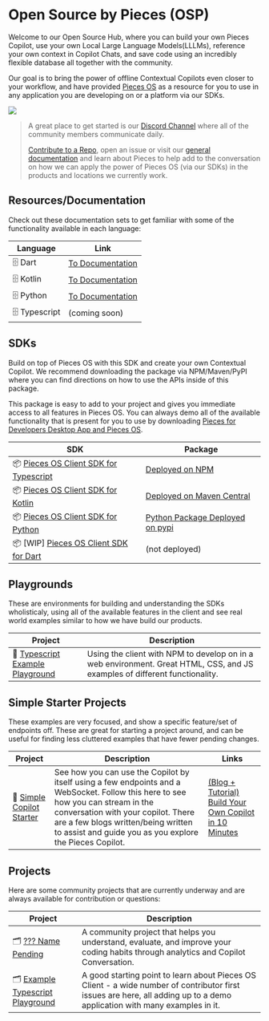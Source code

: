 # Open Source by Pieces (OSP)

Welcome to our Open Source Hub, where you can build your own Pieces Copilot, use your own Local Large Language Models(LLLMs), reference your own context in Copilot Chats, and save code using an incredibly flexible database all together with the community. 

Our goal is to bring the power of offline Contextual Copilots even closer to your workflow, and have provided [Pieces OS](https://docs.pieces.app/installation-getting-started/pieces-os) as a resource for you to use in any application you are developing on or a platform via our SDKs.

<img src="https://github.com/pieces-app/opensource/assets/55861512/29ecef11-132a-435e-a039-cb6347490294" />

> A great place to get started is our [Discord Channel](https://discord.gg/getpieces) where all of the community members communicate daily.
> 
> [Contribute to a Repo](/#Projects), open an issue or visit our [general documentation](https://docs.pieces.app) and learn about Pieces to help add to the conversation on how we can apply the power of Pieces OS (via our SDKs) in the products and locations we currently work.

## Resources/Documentation
Check out these documentation sets to get familiar with some of the functionality available in each language:

| Language | Link |
|---|---|
| 🗄 Dart | [To Documentation](https://github.com/pieces-app/pieces-os-client-sdk-for-dart/tree/main/doc) |
| 🗄 Kotlin | [To Documentation](https://github.com/pieces-app/pieces-os-client-sdk-for-kotlin/tree/main/docs) |
| 🗄 Python | [To Documentation](https://github.com/pieces-app/pieces-os-client-sdk-for-python/tree/main/docs/docs) |
| 🗄 Typescript | (coming soon) |

## SDKs
Build on top of Pieces OS with this SDK and create your own Contextual Copilot. We recommend downloading the package via NPM/Maven/PyPI where you can find directions on how to use the APIs inside of this package. 

This package is easy to add to your project and gives you immediate access to all features in Pieces OS. You can always demo all of the available functionality that is present for you to use by downloading [Pieces for Developers Desktop App and Pieces OS](https://docs.pieces.app/installation-getting-started/what-am-i-installing).


| SDK  | Package |
|---|---|
| 📦 [Pieces OS Client SDK for Typescript](https://github.com/pieces-app/pieces-os-client-sdk-for-typescript)  | [Deployed on NPM](https://www.npmjs.com/package/@pieces.app/pieces-os-client) |
| 📦 [Pieces OS Client SDK for Kotlin](https://github.com/pieces-app/pieces-os-client-sdk-for-kotlin)  | [Deployed on Maven Central](https://central.sonatype.com/artifact/app.pieces.pieces-os-client/pieces-os-client) |
| 📦 [Pieces OS Client SDK for Python](https://github.com/pieces-app/pieces-os-client-sdk-for-python) | [Python Package Deployed on pypi](https://pypi.org/project/pieces-os-client/) |
| 📦 [WIP] [Pieces OS Client SDK for Dart](https://github.com/pieces-app/pieces-os-client-sdk-for-python) | (not deployed) |

## Playgrounds

These are environments for building and understanding the SDKs wholisticaly, using all of the available features in the client and see real world examples similar to how we have build our products. 

| Project | Description |
|---|---|
| 🛝 [Typescript Example Playground](https://github.com/pieces-app/example-ts) | Using the client with NPM to develop on in a web environment. Great HTML, CSS, and JS examples of different functionality. |

## Simple Starter Projects

These examples are very focused, and show a specific feature/set of endpoints off. These are great for starting a project around, and can be useful for finding less cluttered examples that have fewer pending changes.

| Project | Description | Links |
|---|---|---|
| 🍦 [Simple Copilot Starter](https://github.com/pieces-app/pieces-copilot-vanilla-typescript-example) |  See how you can use the Copilot by itself using a few endpoints and a WebSocket. Follow this here to see how you can stream in the conversation with your copilot. There are a few blogs written/being written to assist and guide you as you explore the Pieces Copilot. | [(Blog + Tutorial) Build Your Own Copilot in 10 Minutes](https://code.pieces.app/blog/build-your-own-copilot-in-less-than-10-minutes-with-pieces-os-client-13c91) | 

## Projects

Here are some community projects that are currently underway and are always available for contribution or questions:

| Project | Description |
|---|---|
| 🗂️ [??? Name Pending](https://github.com/pieces-app/deskbuddy)  | A community project that helps you understand, evaluate, and improve your coding habits through analytics and Copilot Conversation. |
| 🗂️ [Example Typescript Playground](https://github.com/pieces-app/example-ts)  | A good starting point to learn about Pieces OS Client - a wide number of contributor first issues are here, all adding up to a demo application with many examples in it. |
